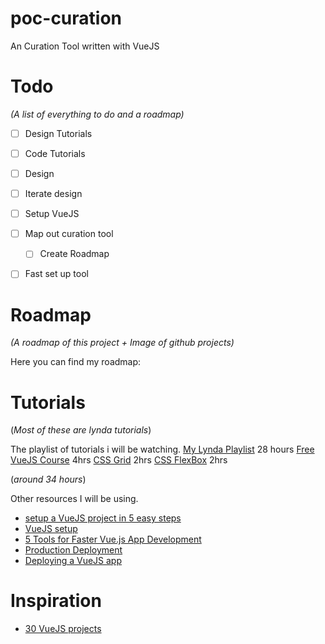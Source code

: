 
# poc-curation

An Curation Tool written with VueJS

# Todo

_(A list of everything to do and a roadmap)_
- [ ] Design Tutorials
- [ ] Code Tutorials
- [ ] Design
- [ ] Iterate design
- [ ] Setup VueJS
- [ ] Map out curation tool
    - [ ] Create Roadmap
- [ ] Fast set up tool


# Roadmap

_(A roadmap of this project + Image of github projects)_ 

Here you can find my roadmap:

[]()

# Tutorials
(_Most of these are lynda tutorials_)

The playlist of tutorials i will be watching.
[My Lynda Playlist](https://www.lynda.com/MyPlaylists?playlistId=18296483) 28 hours
[Free VueJS Course](https://scrimba.com/g/glearnvue) 4hrs
[CSS Grid](https://scrimba.com/g/gR8PTE) 2hrs
[CSS FlexBox](https://scrimba.com/g/gflexbox) 2hrs

(_around 34 hours_)

Other resources I will be using. 
- [setup a VueJS project in 5 easy steps](https://medium.com/@subodhgarg/how-to-set-up-vue-js-project-in-5-easy-steps-using-vue-cli-669b1aea518b)
- [VueJS setup](https://cli.vuejs.org/guide/creating-a-project.html)
- [5 Tools for Faster Vue.js App Development](https://blog.bitsrc.io/5-tools-for-faster-vue-js-app-development-ad7eda1ee6a8)
- [Production Deployment](https://vuejs.org/v2/guide/deployment.html)
- [Deploying a VueJS app](https://medium.com/netscape/deploying-a-vue-js-2-x-app-to-heroku-in-5-steps-tutorial-a69845ace489)


# Inspiration
- [30 VueJS projects](https://medium.mybridge.co/30-amazing-vue-js-open-source-projects-for-the-past-year-v-2018-d39a0d019bb7)

